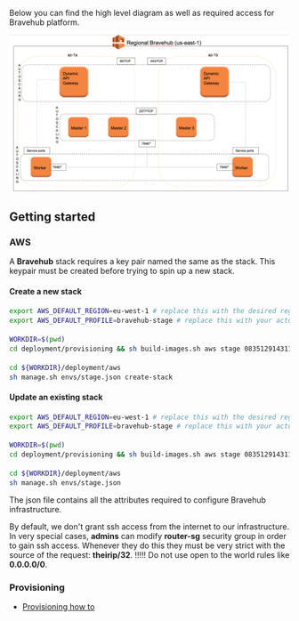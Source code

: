 Below you can find the high level diagram as well as required access for Bravehub platform.

![Deployment topology](../docs/images/deployment/deployment-topology.png)

## Getting started

### AWS

A **Bravehub** stack requires a key pair named the same as the stack. This keypair must be created before trying to spin up a new stack.

#### Create a new stack

```bash
export AWS_DEFAULT_REGION=eu-west-1 # replace this with the desired region
export AWS_DEFAULT_PROFILE=bravehub-stage # replace this with your actual profile

WORKDIR=$(pwd)
cd deployment/provisioning && sh build-images.sh aws stage 083512914311.dkr.ecr.eu-west-1.amazonaws.com

cd ${WORKDIR}/deployment/aws
sh manage.sh envs/stage.json create-stack
```

#### Update an existing stack

```bash
export AWS_DEFAULT_REGION=eu-west-1 # replace this with the desired region
export AWS_DEFAULT_PROFILE=bravehub-stage # replace this with your actual profile

WORKDIR=$(pwd)
cd deployment/provisioning && sh build-images.sh aws stage 083512914311.dkr.ecr.eu-west-1.amazonaws.com

cd ${WORKDIR}/deployment/aws
sh manage.sh envs/stage.json
```

The json file contains all the attributes required to configure Bravehub infrastructure.

By default, we don't grant ssh access from the internet to our infrastructure. In very special cases, **admins** can modify **router-sg** security group in order to gain ssh access.
Whenever they do this they must be very strict with the source of the request: **theirip/32**.
!!!!! Do not use open to the world rules like **0.0.0.0/0**.

### Provisioning

* [Provisioning how to](provisioning/README.md)
